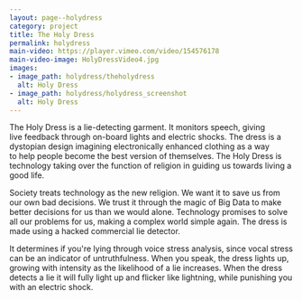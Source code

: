 ```yaml
---
layout: page--holydress
category: project
title: The Holy Dress
permalink: holydress
main-video: https://player.vimeo.com/video/154576178
main-video-image: HolyDressVideo4.jpg
images:
- image_path: holydress/theholydress
  alt: Holy Dress
- image_path: holydress/holydress_screenshot
  alt: Holy Dress
---
```


The Holy Dress is a lie-detecting garment. It monitors speech, giving live feedback through on-board lights and electric shocks. The dress is a dystopian design imagining electronically enhanced clothing as a way to help people become the best version of themselves. The Holy Dress is technology taking over the function of religion in guiding us towards living a good life.

Society treats technology as the new religion. We want it to save us from our own bad decisions. We trust it through the magic of Big Data to make better decisions for us than we would alone. Technology promises to solve all our problems for us, making a complex world simple again.
The dress is made using a hacked commercial lie detector.

It determines if you're lying through voice stress analysis, since vocal stress can be an indicator of untruthfulness. When you speak, the dress lights up, growing with intensity as the likelihood of a lie increases. When the dress detects a lie it will fully light up and flicker like lightning, while punishing you with an electric shock. 

